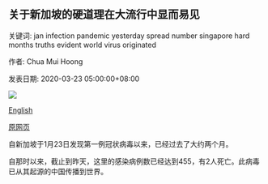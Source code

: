 ## 关于新加坡的硬道理在大流行中显而易见

关键词: jan infection pandemic yesterday spread number singapore hard months truths evident world virus originated

作者: Chua Mui Hoong

发表日期: 2020-03-23 05:00:00+08:00

![](https://www.straitstimes.com/sites/all/themes/custom/bootdemo/images/facebook_default_pic.jpg)

[English](Hard%20truths%20about%20Singapore%20made%20evident%20in%20pandemic.md)

[原网页](https://www.straitstimes.com/opinion/hard-truths-about-spore-made-evident-in-pandemic)

自新加坡于1月23日发现第一例冠状病毒以来，已经过去了大约两个月。

自那时以来，截止到昨天，这里的感染病例数已经达到455，有2人死亡。此病毒已从其起源的中国传播到世界。